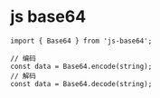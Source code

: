 # js base64 

```
import { Base64 } from 'js-base64';

// 编码
const data = Base64.encode(string);
// 解码
const data = Base64.decode(string);
```

